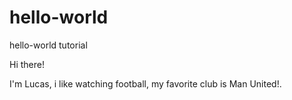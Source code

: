 # hello-world
hello-world tutorial

Hi there!

I'm Lucas, i like watching football, my favorite club is Man United!. 
